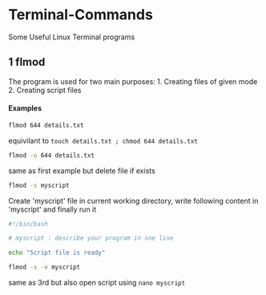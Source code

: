 # Terminal-Commands
Some Useful Linux Terminal programs

## 1  flmod
  The program is used for two main purposes:
    1. Creating files of given mode
    2. Creating script files
#### Examples
```bash
flmod 644 details.txt
```
equivilant to `touch details.txt ; chmod 644 details.txt`





```bash
flmod -o 644 details.txt
```
same as first example but delete file if exists





```bash
flmod -s myscript
```
Create 'myscript' file in current working directory, write following content in 'myscript' and finally run it
```bash
#!/bin/bash

# myscript : describe your program in one line

echo "Script file is ready"
```





```bash
flmod -s -e myscript
```
same as 3rd but also open script using `nano myscript`

